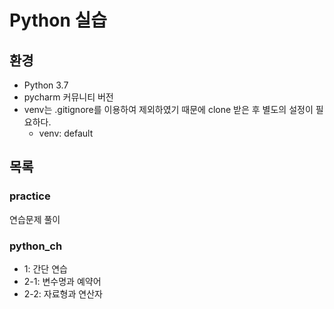 # Python 실습

## 환경
- Python 3.7
- pycharm 커뮤니티 버전
- venv는 .gitignore를 이용하여 제외하였기 때문에 clone 받은 후 별도의 설정이 필요하다.
   - venv: default

## 목록
### practice
연습문제 풀이

### python_ch
- 1: 간단 연습
- 2-1: 변수명과 예약어
- 2-2: 자료형과 연산자


